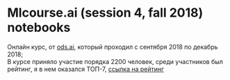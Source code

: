 # Mlcourse.ai (session 4, fall 2018) notebooks

Онлайн курс, от [ods.ai](https://ods.ai/), который проходил с сентября 2018 по декабрь 2018;  
В курсе приняло участие порядка 2200 человек, среди участников был рейтинг, я в нем оказался ТОП-7, [ссылка на рейтинг](https://docs.google.com/spreadsheets/d/19AGEhUQUol6_kNLKSzBsjcGUU3qWy3BNUg8x8IFkO3Q/edit#gid=0)
